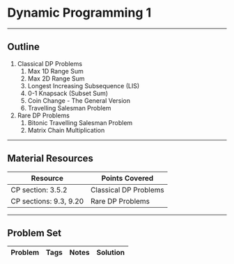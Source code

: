 # Dynamic Programming 1
---
## Outline
1. Classical DP Problems
	1. Max 1D Range Sum
	2. Max 2D Range Sum
	3. Longest Increasing Subsequence (LIS)
	4. 0-1 Knapsack (Subset Sum)
	5. Coin Change - The General Version
	6. Travelling Salesman Problem
2. Rare DP Problems
	1. Bitonic Travelling Salesman Problem
	2. Matrix Chain Multiplication
---
## Material Resources
| Resource                  | Points Covered                  |
|-------------------------- |---------------------------------|
|CP section: 3.5.2          | Classical DP Problems           |
|CP sections: 9.3, 9.20     | Rare DP Problems                |
---
## Problem Set
| Problem       | Tags         | Notes  | Solution |
|-------------- |--------------|--------|----------|